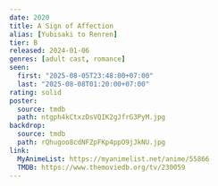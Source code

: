 ```yaml
---
date: 2020
title: A Sign of Affection
alias: [Yubisaki to Renren]
tier: B
released: 2024-01-06
genres: [adult cast, romance]
seen:
  first: "2025-08-05T23:48:00+07:00"
  last: "2025-08-08T01:20:00+07:00"
rating: solid
poster:
  source: tmdb
  path: ntgph4kCtxzDsVQIK2gJfrG3PyM.jpg
backdrop:
  source: tmdb
  path: rQhugoo8cdNFZpFKp4ppO9jJkNU.jpg
link:
  MyAnimeList: https://myanimelist.net/anime/55866
  TMDB: https://www.themoviedb.org/tv/230059
---
```

